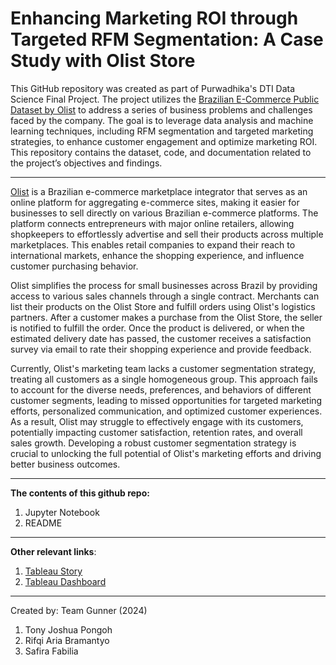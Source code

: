 # **Enhancing Marketing ROI through Targeted RFM Segmentation: A Case Study with Olist Store**

This GitHub repository was created as part of Purwadhika's DTI Data Science Final Project. The project utilizes the [Brazilian E-Commerce Public Dataset by Olist](https://www.kaggle.com/datasets/olistbr/brazilian-ecommerce) to address a series of business problems and challenges faced by the company. The goal is to leverage data analysis and machine learning techniques, including RFM segmentation and targeted marketing strategies, to enhance customer engagement and optimize marketing ROI. This repository contains the dataset, code, and documentation related to the project’s objectives and findings.

***

[Olist](https://www.olist.com) is a Brazilian e-commerce marketplace integrator that serves as an online platform for aggregating e-commerce sites, making it easier for businesses to sell directly on various Brazilian e-commerce platforms. The platform connects entrepreneurs with major online retailers, allowing shopkeepers to effortlessly advertise and sell their products across multiple marketplaces. This enables retail companies to expand their reach to international markets, enhance the shopping experience, and influence customer purchasing behavior.

Olist simplifies the process for small businesses across Brazil by providing access to various sales channels through a single contract. Merchants can list their products on the Olist Store and fulfill orders using Olist's logistics partners. After a customer makes a purchase from the Olist Store, the seller is notified to fulfill the order. Once the product is delivered, or when the estimated delivery date has passed, the customer receives a satisfaction survey via email to rate their shopping experience and provide feedback.

Currently, Olist's marketing team lacks a customer segmentation strategy, treating all customers as a single homogeneous group. This approach fails to account for the diverse needs, preferences, and behaviors of different customer segments, leading to missed opportunities for targeted marketing efforts, personalized communication, and optimized customer experiences. As a result, Olist may struggle to effectively engage with its customers, potentially impacting customer satisfaction, retention rates, and overall sales growth. Developing a robust customer segmentation strategy is crucial to unlocking the full potential of Olist's marketing efforts and driving better business outcomes.

***

**The contents of this github repo:**
1. Jupyter Notebook
2. README

***

**Other relevant links**:
1. [Tableau Story](https://public.tableau.com/views/OlistStory-EnhancingMarketingROIthroughTargetedRFMSegmentation/Story?:language=en-US&publish=yes&:sid=&:redirect=auth&:display_count=n&:origin=viz_share_link)
2. [Tableau Dashboard](https://public.tableau.com/views/finpro_17244232194100/About?:language=en-US&:sid=&:redirect=auth&:display_count=n&:origin=viz_share_link)
   
***

Created by: Team Gunner (2024)
1. Tony Joshua Pongoh
2. Rifqi Aria Bramantyo
3. Safira Fabilia
